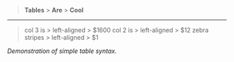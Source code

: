   > **Tables**      > **Are**        > **Cool**
  ----------------- ---------------- ------------
  > col 3 is        > left-aligned   > \$1600
  > col 2 is        > left-aligned   > \$12
  > zebra stripes   > left-aligned   > \$1

*Demonstration of simple table syntax.*
